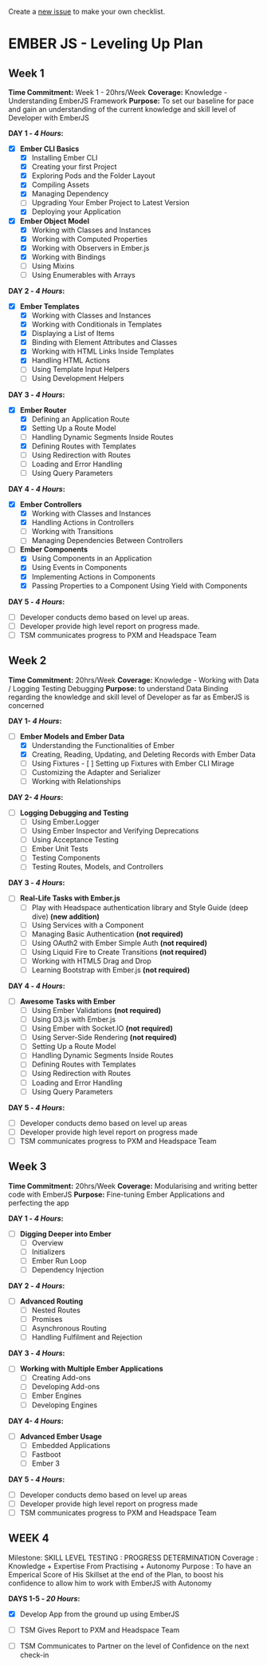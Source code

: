 Create a [new issue](https://github.com/jensenfleming/Ember-Ramp/issues/new) to make your own checklist. 


# EMBER JS - Leveling Up Plan

## Week 1

**Time Commitment:** Week 1 - 20hrs/Week
**Coverage:** Knowledge - Understanding EmberJS Framework
**Purpose:** To set our baseline for pace and gain an understanding of the current knowledge and skill level of Developer with EmberJS

**DAY 1 -  _4 Hours_:**

- [x] **Ember CLI Basics**
  - [x] Installing Ember CLI
  - [x] Creating your first Project
  - [x] Exploring Pods and the Folder Layout
  - [x] Compiling Assets
  - [x] Managing Dependency
  - [ ] Upgrading Your Ember Project to Latest Version
  - [x] Deploying your Application

- [x] **Ember Object Model**
  - [x] Working with Classes and Instances
  - [x] Working with Computed Properties
  - [x] Working with Observers in Ember.js
  - [x] Working with Bindings
  - [ ] Using Mixins
  - [ ] Using Enumerables with Arrays

**DAY 2 -  _4 Hours_:**

- [x] **Ember Templates**
  - [x] Working with Classes and Instances
  - [x] Working with Conditionals in Templates
  - [x] Displaying a List of Items
  - [x] Binding with Element Attributes and Classes
  - [x] Working with HTML Links Inside Templates
  - [x] Handling HTML Actions
  - [ ] Using Template Input Helpers
  - [ ] Using Development Helpers

**DAY 3 -  _4 Hours_:**

- [x] **Ember Router**
  - [x] Defining an Application Route
  - [x] Setting Up a Route Model
  - [ ] Handling Dynamic Segments Inside Routes
  - [x] Defining Routes with Templates
  - [ ] Using Redirection with Routes
  - [ ] Loading and Error Handling
  - [ ] Using Query Parameters

**DAY 4 -  _4 Hours_:**

- [x] **Ember Controllers**
  - [x] Working with Classes and Instances
  - [x] Handling Actions in Controllers
  - [ ] Working with Transitions
  - [ ] Managing Dependencies Between Controllers

- [ ] **Ember Components**
  - [x] Using Components in an Application
  - [x] Using Events in Components
  - [x] Implementing Actions in Components
  - [x] Passing Properties to a Component Using Yield with Components

**DAY 5 -  _4 Hours_:**

- [ ] Developer conducts demo based on level up areas.
- [ ] Developer provide high level report on progress made.
- [ ] TSM communicates progress to PXM and Headspace Team

## Week 2

**Time Commitment:** 20hrs/Week
**Coverage:** Knowledge - Working with Data / Logging Testing Debugging
**Purpose:** to understand Data Binding regarding the knowledge and skill level of Developer as far as EmberJS is concerned

**DAY 1-  _4 Hours_:**

- [ ] **Ember Models and Ember Data**
  - [x] Understanding the Functionalities of Ember
  - [x] Creating, Reading, Updating, and Deleting Records with Ember Data
  - [ ] Using Fixtures - [ ] Setting up Fixtures with Ember CLI Mirage
  - [ ] Customizing the Adapter and Serializer
  - [ ] Working with Relationships

**DAY 2- _4 Hours_:**

- [ ] **Logging Debugging and Testing**
  - [ ] Using Ember.Logger
  - [ ] Using Ember Inspector and Verifying Deprecations
  - [ ] Using Acceptance Testing
  - [ ] Ember Unit Tests
  - [ ] Testing Components
  - [ ] Testing Routes, Models, and Controllers

**DAY 3 - _4 Hours_:**

- [ ] **Real-Life Tasks with Ember.js**
  - [ ] Play with Headspace authentication library and Style Guide (deep dive) **(new addition)**
  - [ ] Using Services with a Component
  - [ ] Managing Basic Authentication **(not required)**
  - [ ] Using OAuth2 with Ember Simple Auth **(not required)**
  - [ ] Using Liquid Fire to Create Transitions **(not required)**
  - [ ] Working with HTML5 Drag and Drop
  - [ ] Learning Bootstrap with Ember.js **(not required)**

**DAY 4 -  _4 Hours_:**

- [ ] **Awesome Tasks with Ember**
  - [ ] Using Ember Validations **(not required)**
  - [ ] Using D3.js with Ember.js
  - [ ] Using Ember with Socket.IO **(not required)**
  - [ ] Using Server-Side Rendering **(not required)**
  - [ ] Setting Up a Route Model
  - [ ] Handling Dynamic Segments Inside Routes
  - [ ] Defining Routes with Templates
  - [ ] Using Redirection with Routes
  - [ ] Loading and Error Handling
  - [ ] Using Query Parameters

**DAY 5 -  _4 Hours_:**

- [ ] Developer conducts demo based on level up areas
- [ ] Developer provide high level report on progress made
- [ ] TSM communicates progress to PXM and Headspace Team

## Week 3

**Time Commitment:** 20hrs/Week
**Coverage:** Modularising and writing better code with EmberJS
**Purpose:** Fine-tuning Ember Applications and perfecting the app

**DAY 1 -  _4 Hours_:**

- [ ] **Digging Deeper into Ember**
  - [ ] Overview
  - [ ] Initializers
  - [ ] Ember Run Loop
  - [ ] Dependency Injection

**DAY 2 -  _4 Hours_:**

- [ ] **Advanced Routing**
  - [ ] Nested Routes
  - [ ] Promises
  - [ ] Asynchronous Routing
  - [ ] Handling Fulfilment and Rejection

**DAY 3 -  _4 Hours_:**

- [ ] **Working with Multiple Ember Applications**
  - [ ] Creating Add-ons
  - [ ] Developing Add-ons
  - [ ] Ember Engines
  - [ ] Developing Engines

**DAY 4-  _4 Hours_:**

- [ ] **Advanced Ember Usage**
  - [ ] Embedded Applications
  - [ ] Fastboot
  - [ ] Ember 3

**DAY 5 - _4 Hours_:**

- [ ] Developer conducts demo based on level up areas
- [ ] Developer provide high level report on progress made
- [ ] TSM communicates progress to PXM and Headspace Team

##

## WEEK 4

Milestone: SKILL LEVEL TESTING : PROGRESS DETERMINATION
Coverage : Knowledge + Expertise From Practising + Autonomy
Purpose : To have an Emperical Score of His Skillset at the end of the Plan, to boost his confidence to allow him to work with EmberJS with Autonomy

**DAYS 1-5 - _20 Hours_:**

- [x] Develop App from the ground up using EmberJS
- [ ] TSM Gives Report to PXM and Headspace Team
- [ ] TSM Communicates to Partner on the level of Confidence on the next check-in


